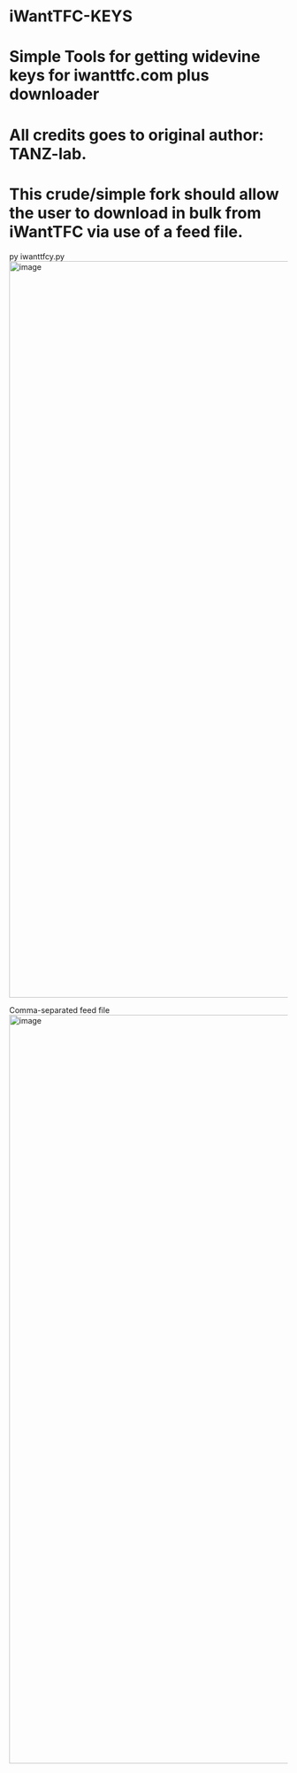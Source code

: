 # iWantTFC-KEYS
# Simple Tools for getting widevine keys for iwanttfc.com plus downloader
# All credits goes to original author: TANZ-lab.
# This crude/simple fork should allow the user to download in bulk from iWantTFC via use of a feed file.

py iwanttfcy.py
<img width="1332" alt="image" src="https://github.com/JeCelle/iWantTFC-KEYS/assets/20881462/fe5125e6-a045-4020-b374-e197235a09ad">

Comma-separated feed file
<img width="1354" alt="image" src="https://github.com/JeCelle/iWantTFC-KEYS/assets/20881462/ff154da6-b6e4-4977-bd12-ddbee08aac4d">
